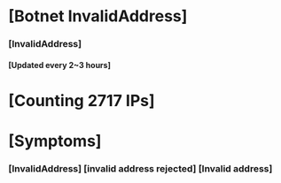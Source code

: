 # [Botnet InvalidAddress]
### [InvalidAddress]
#### [Updated every 2~3 hours]

# [Counting 2717 IPs]

# [Symptoms] 

###   [InvalidAddress] [invalid address rejected] [Invalid address]
